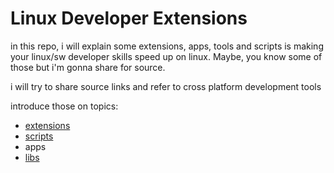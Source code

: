 # Linux Developer Extensions

in this repo, i will explain some extensions, apps, tools and scripts is making your linux/sw developer skills speed up on linux. Maybe, you know some of those but i'm gonna share for source.

i will try to share source links and refer to cross platform development tools

introduce those on topics:
 - [extensions](https://github.com/gtarim/linux-developer-extensions/blob/master/gnome-extensions.md)
 - [scripts](https://github.com/gtarim/linux-developer-extensions/blob/master/scripts.md)
 - apps
 - [libs](https://github.com/gtarim/linux-developer-extensions/blob/master/libs.md)
